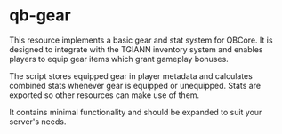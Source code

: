 # qb-gear

This resource implements a basic gear and stat system for QBCore.
It is designed to integrate with the TGIANN inventory system and
enables players to equip gear items which grant gameplay bonuses.

The script stores equipped gear in player metadata and calculates
combined stats whenever gear is equipped or unequipped. Stats are
exported so other resources can make use of them.

It contains minimal functionality and should be expanded to suit
your server's needs.
